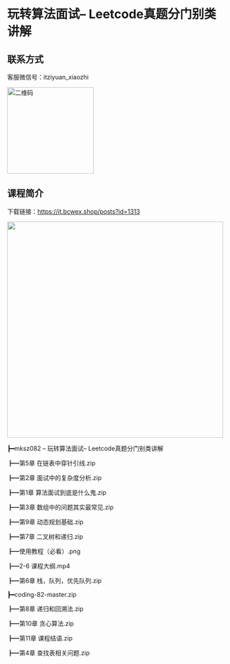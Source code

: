 # 玩转算法面试&#8211; Leetcode真题分门别类讲解

## 联系方式

客服微信号：itziyuan_xiaozhi

<img src="https://ziyuanyun.oss-cn-guangzhou.aliyuncs.com/common/20240614073449/666b82192834a.jpg" width="200" height="200" alt="二维码">

## 课程简介

下载链接：https://it.bcwex.shop/posts?id=1313

<img src="https://ziyuanyun.oss-cn-guangzhou.aliyuncs.com/yun/20240515153701/6644661ddf3d8.jpg" width="500" alt="">

  ┣━mksz082 &#8211; 玩转算法面试&#8211; Leetcode真题分门别类讲解

 ┣━第5章 在链表中穿针引线.zip

 ┣━第2章 面试中的复杂度分析.zip

 ┣━第1章 算法面试到底是什么鬼.zip

 ┣━第3章 数组中的问题其实最常见.zip

 ┣━第9章 动态规划基础.zip

 ┣━第7章 二叉树和递归.zip

 ┣━使用教程（必看）.png

 ┣━2-6 课程大纲.mp4

 ┣━第6章 栈，队列，优先队列.zip

 ┣━coding-82-master.zip

 ┣━第8章 递归和回溯法.zip

 ┣━第10章 贪心算法.zip

 ┣━第11章 课程结语.zip

 ┣━第4章 查找表相关问题.zip

  